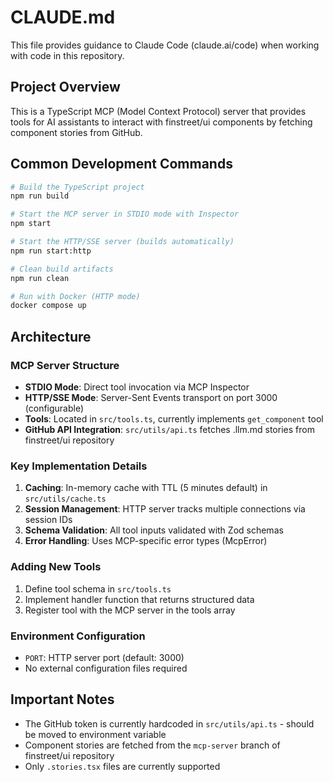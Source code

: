 # CLAUDE.md

This file provides guidance to Claude Code (claude.ai/code) when working with code in this repository.

## Project Overview

This is a TypeScript MCP (Model Context Protocol) server that provides tools for AI assistants to interact with finstreet/ui components by fetching component stories from GitHub.

## Common Development Commands

```bash
# Build the TypeScript project
npm run build

# Start the MCP server in STDIO mode with Inspector
npm start

# Start the HTTP/SSE server (builds automatically)
npm run start:http

# Clean build artifacts
npm run clean

# Run with Docker (HTTP mode)
docker compose up
```

## Architecture

### MCP Server Structure

- **STDIO Mode**: Direct tool invocation via MCP Inspector
- **HTTP/SSE Mode**: Server-Sent Events transport on port 3000 (configurable)
- **Tools**: Located in `src/tools.ts`, currently implements `get_component` tool
- **GitHub API Integration**: `src/utils/api.ts` fetches .llm.md stories from finstreet/ui repository

### Key Implementation Details

1. **Caching**: In-memory cache with TTL (5 minutes default) in `src/utils/cache.ts`
2. **Session Management**: HTTP server tracks multiple connections via session IDs
3. **Schema Validation**: All tool inputs validated with Zod schemas
4. **Error Handling**: Uses MCP-specific error types (McpError)

### Adding New Tools

1. Define tool schema in `src/tools.ts`
2. Implement handler function that returns structured data
3. Register tool with the MCP server in the tools array

### Environment Configuration

- `PORT`: HTTP server port (default: 3000)
- No external configuration files required

## Important Notes

- The GitHub token is currently hardcoded in `src/utils/api.ts` - should be moved to environment variable
- Component stories are fetched from the `mcp-server` branch of finstreet/ui repository
- Only `.stories.tsx` files are currently supported
